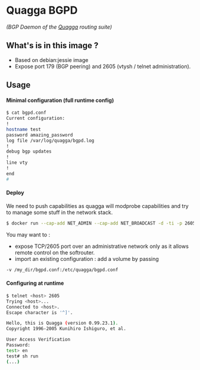 # Quagga BGPD
*(BGP Daemon of the [Quagga] routing suite)*

## What's is in this image ? 

 - Based on debian:jessie image
 - Expose port 179 (BGP peering) and 2605 (vtysh / telnet administration). 

## Usage 

#### Minimal configuration (full runtime config) 

```sh
$ cat bgpd.conf 
Current configuration:
!
hostname test
password amazing_password
log file /var/log/quagga/bgpd.log
!
debug bgp updates
!
line vty
!
end
#
```

#### Deploy

We need to push capabilities as quagga will modprobe capabilities and try to manage some stuff in the network stack. 

```sh
$ docker run --cap-add NET_ADMIN --cap-add NET_BROADCAST -d -ti -p 2605:2605 -p 179:179 pierrecdn/quagga-bgpd
```

You may want to : 
* expose TCP/2605 port over an administrative network only as it allows remote control on the softrouter. 
* import an existing configuration : add a volume by passing 

```sh
-v /my_dir/bgpd.conf:/etc/quagga/bgpd.conf
```

#### Configuring at runtime

```sh
$ telnet <host> 2605
Trying <host>...
Connected to <host>.
Escape character is '^]'.

Hello, this is Quagga (version 0.99.23.1).
Copyright 1996-2005 Kunihiro Ishiguro, et al.

User Access Verification
Password: 
test> en
test# sh run 
(...)
```

[Quagga]:http://www.nongnu.org/quagga/

